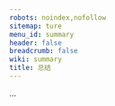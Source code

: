 ```yaml
---
robots: noindex,nofollow
sitemap: ture
menu_id: summary
header: false
breadcrumb: false
wiki: summary
title: 总结
---
```


...